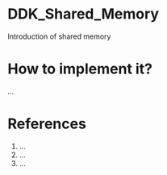 # DDK_Shared_Memory
Introduction of shared memory

# How to implement it?
... </br>

# References
1. ...
2. ...
3. ...
